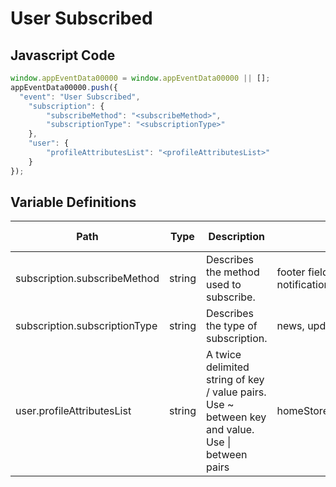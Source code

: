 # User Subscribed

### 

## Javascript Code
```js
window.appEventData00000 = window.appEventData00000 || [];
appEventData00000.push({
  "event": "User Subscribed",
    "subscription": {
        "subscribeMethod": "<subscribeMethod>",
        "subscriptionType": "<subscriptionType>"
    },
    "user": {
        "profileAttributesList": "<profileAttributesList>"
    }
});
```

## Variable Definitions

|Path|Type|Description|Example|Pattern|Min Length|Max Length|Minimum|Maximum|Multiple Of|
| --- | --- | --- | --- | --- | --- | --- | --- | --- | --- |
|subscription.subscribeMethod|string|Describes the method used to subscribe. |footer field, registration opt in, order placed, notification preferences|||||||
|subscription.subscriptionType|string|Describes the type of subscription. |news, updates, sales, events|||||||
|user.profileAttributesList|string|A twice delimited string of key \/ value pairs.  Use \~ between key and value.  Use \| between pairs|homeStore\~234\|loyaltyTier\~gold\|memberSince\~2002|||||||




